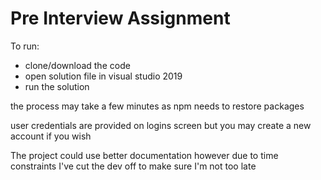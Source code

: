 # Pre Interview Assignment
 To run:
 - clone/download the code
 - open solution file in visual studio 2019
 - run the solution
 
 the process may take a few minutes as npm needs to restore packages

 user credentials are provided on logins screen but you may create a new account if you wish

 The project could use better documentation however due to time constraints I've cut the dev off to make sure I'm not too late